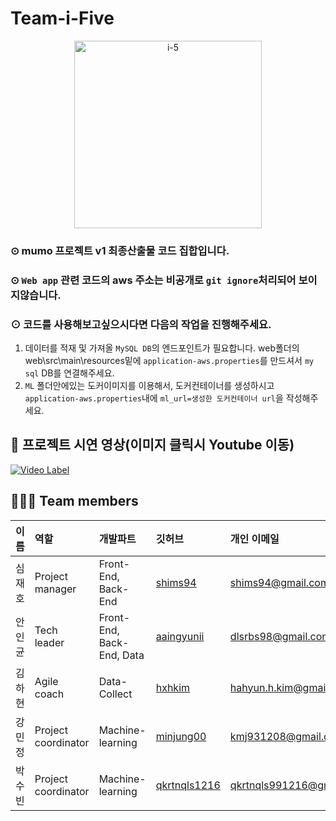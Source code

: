 # Team-i-Five 

<div align="center">
  <img src="https://github.com/team-i-Five/team-i-Five/assets/31847834/c018dd49-7e8d-4156-9274-d2043fa1694b" alt="i-5" width="300" height="300">
</div>



### ⊙ mumo 프로젝트 v1 최종산출물 코드 집합입니다.
### ⊙ `Web app` 관련 코드의 aws 주소는 비공개로 `git ignore`처리되어 보이지않습니다.
### ⊙ 코드를 사용해보고싶으시다면 다음의 작업을 진행해주세요.
1. 데이터를 적재 및 가져올 `MySQL DB`의 엔드포인트가 필요합니다. web폴더의 web\src\main\resources밑에 `application-aws.properties`를 만드셔서 `my sql` DB를 연결해주세요.
2. `ML` 폴더안에있는 도커이미지를 이용해서, 도커컨테이너를 생성하시고 `application-aws.properties`내에 `ml_url=생성한 도커컨테이너 url`을 작성해주세요. 

## 🎥 프로젝트 시연 영상(이미지 클릭시 Youtube 이동)

[![Video Label](http://img.youtube.com/vi/etKlWn6jU4I/0.jpg)](https://youtu.be/etKlWn6jU4I)



## 👨🏻‍💻 Team members 

|이름|역할|개발파트|깃허브|개인 이메일|
|---|:---|:---|:---|:---|
|심재호|Project manager|Front-End, Back-End|[shims94](https://github.com/shims94)|shims94@gmail.com|
|안인균|Tech leader|Front-End, Back-End, Data|[aaingyunii](https://github.com/aaingyunii)|dlsrbs98@gmail.com|
|김하현|Agile coach|Data-Collect|[hxhkim](https://github.com/hxhkim)|hahyun.h.kim@gmail.com|
|강민정|Project coordinator|Machine-learning|[minjung00](https://github.com/minjung00)|kmj931208@gmail.com|
|박수빈|Project coordinator|Machine-learning|[qkrtnqls1216](https://github.com/qkrtnqls1216)|qkrtnqls991216@gmail.com|


